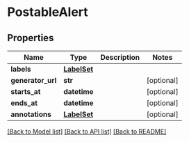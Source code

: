 # PostableAlert

## Properties
Name | Type | Description | Notes
------------ | ------------- | ------------- | -------------
**labels** | [**LabelSet**](LabelSet.md) |  | 
**generator_url** | **str** |  | [optional] 
**starts_at** | **datetime** |  | [optional] 
**ends_at** | **datetime** |  | [optional] 
**annotations** | [**LabelSet**](LabelSet.md) |  | [optional] 

[[Back to Model list]](../README.md#documentation-for-models) [[Back to API list]](../README.md#documentation-for-api-endpoints) [[Back to README]](../README.md)


